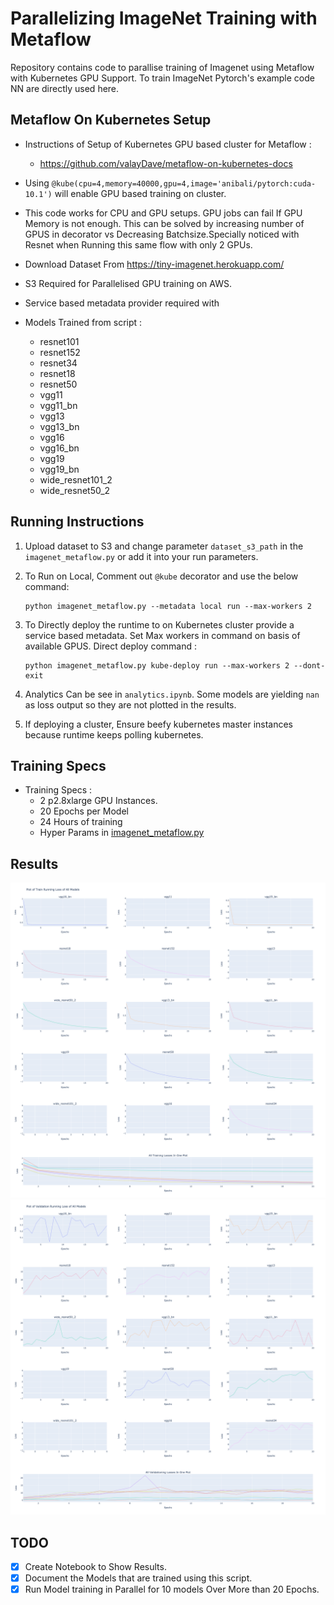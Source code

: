 # Parallelizing ImageNet Training with Metaflow 

Repository contains code to parallise training of Imagenet using Metaflow with Kubernetes GPU Support. To train ImageNet Pytorch's example code NN are directly used here. 

## Metaflow On Kubernetes Setup

- Instructions of Setup of Kubernetes GPU based cluster for Metaflow :
    - https://github.com/valayDave/metaflow-on-kubernetes-docs

- Using `@kube(cpu=4,memory=40000,gpu=4,image='anibali/pytorch:cuda-10.1')` will enable GPU based training on cluster.  

- This code works for CPU and GPU setups. GPU jobs can fail If GPU Memory is not enough. This can be solved by increasing number of GPUS in decorator vs Decreasing Batchsize.Specially noticed with Resnet when Running this same flow with only 2 GPUs. 

- Download Dataset From https://tiny-imagenet.herokuapp.com/

- S3 Required for Parallelised GPU training on AWS. 

- Service based metadata provider required with 

- Models Trained from script : 
    - resnet101
    - resnet152
    - resnet34
    - resnet18
    - resnet50
    - vgg11
    - vgg11_bn
    - vgg13
    - vgg13_bn
    - vgg16
    - vgg16_bn
    - vgg19
    - vgg19_bn
    - wide_resnet101_2
    - wide_resnet50_2

## Running Instructions
1. Upload dataset to S3 and change parameter `dataset_s3_path` in the `imagenet_metaflow.py` or add it into your run parameters. 
2. To Run on Local, Comment out `@kube` decorator and use the below command: 
    ```
    python imagenet_metaflow.py --metadata local run --max-workers 2 
    ```
3. To Directly deploy the runtime to on Kubernetes cluster provide a service based metadata. Set Max workers in command on basis of available GPUS. Direct deploy command : 
    ```
    python imagenet_metaflow.py kube-deploy run --max-workers 2 --dont-exit
    ```
4. Analytics Can be see in `analytics.ipynb`. Some models are yielding `nan` as loss output so they are not plotted in the results. 

5. If deploying a cluster, Ensure beefy kubernetes master instances because runtime keeps polling kubernetes. 

## Training Specs 
- Training Specs : 
    - 2 p2.8xlarge GPU Instances. 
    - 20 Epochs per Model
    - 24 Hours of training
    - Hyper Params in [imagenet_metaflow.py](imagenet_metaflow.py)
## Results
![](Plot_Images/Training_Loss.png)
![](Plot_Images/Validation_Loss.png)

## TODO 
- [x] Create Notebook to Show Results. 
- [x] Document the Models that are trained using this script.
- [x] Run Model training in Parallel for 10 models Over More than 20 Epochs.
